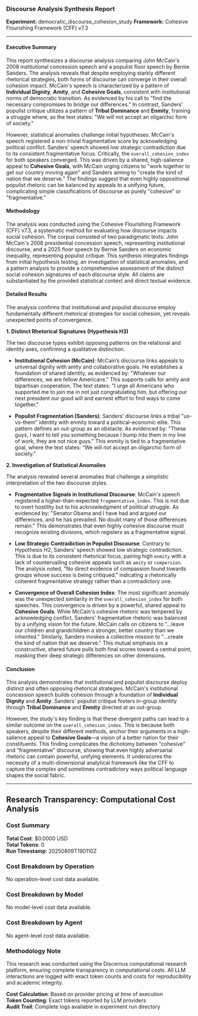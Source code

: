 ### **Discourse Analysis Synthesis Report**

**Experiment:** democratic_discourse_cohesion_study
**Framework:** Cohesive Flourishing Framework (CFF) v7.3

---

#### **Executive Summary**

This report synthesizes a discourse analysis comparing John McCain's 2008 institutional concession speech and a populist floor speech by Bernie Sanders. The analysis reveals that despite employing starkly different rhetorical strategies, both forms of discourse can converge in their overall cohesion impact. McCain's speech is characterized by a pattern of **Individual Dignity**, **Amity**, and **Cohesive Goals**, consistent with institutional norms of democratic transition. As evidenced by his call to "find the necessary compromises to bridge our differences." In contrast, Sanders' populist critique utilizes a pattern of **Tribal Dominance** and **Enmity**, framing a struggle where, as the text states: "We will not accept an oligarchic form of society."

However, statistical anomalies challenge initial hypotheses. McCain's speech registered a non-trivial fragmentative score by acknowledging political conflict. Sanders' speech showed low strategic contradiction due to its consistent fragmentative focus. Critically, the `overall_cohesion_index` for both speakers converged. This was driven by a shared, high-salience appeal to **Cohesive Goals**, with McCain urging citizens to "work together to get our country moving again" and Sanders aiming to "create the kind of nation that we deserve." The findings suggest that even highly oppositional populist rhetoric can be balanced by appeals to a unifying future, complicating simple classifications of discourse as purely "cohesive" or "fragmentative."

#### **Methodology**

The analysis was conducted using the Cohesive Flourishing Framework (CFF) v7.3, a systematic method for evaluating how discourse impacts social cohesion. The corpus consisted of two paradigmatic texts: John McCain's 2008 presidential concession speech, representing institutional discourse, and a 2025 floor speech by Bernie Sanders on economic inequality, representing populist critique. This synthesis integrates findings from initial hypothesis testing, an investigation of statistical anomalies, and a pattern analysis to provide a comprehensive assessment of the distinct social cohesion signatures of each discourse style. All claims are substantiated by the provided statistical context and direct textual evidence.

#### **Detailed Results**

The analysis confirms that institutional and populist discourse employ fundamentally different rhetorical strategies for social cohesion, yet reveals unexpected points of convergence.

**1. Distinct Rhetorical Signatures (Hypothesis H3)**

The two discourse types exhibit opposing patterns on the relational and identity axes, confirming a qualitative distinction.

*   **Institutional Cohesion (McCain)**: McCain’s discourse links appeals to universal dignity with amity and collaborative goals. He establishes a foundation of shared identity, as evidenced by: "Whatever our differences, we are fellow Americans." This supports calls for amity and bipartisan cooperation. The text states: "I urge all Americans who supported me to join me in not just congratulating him, but offering our next president our good will and earnest effort to find ways to come together."

*   **Populist Fragmentation (Sanders)**: Sanders’ discourse links a tribal "us-vs-them" identity with enmity toward a political-economic elite. This pattern defines an out-group as an obstacle. As evidenced by: "These guys, I want to tell you something because I bump into them in my line of work, they are not nice guys." This enmity is tied to a fragmentative goal, where the text states: "We will not accept an oligarchic form of society."

**2. Investigation of Statistical Anomalies**

The analysis revealed several anomalies that challenge a simplistic interpretation of the two discourse styles.

*   **Fragmentative Signals in Institutional Discourse**: McCain's speech registered a higher-than-expected `fragmentative_index`. This is not due to overt hostility but to his acknowledgment of political struggle. As evidenced by: "Senator Obama and I have had and argued our differences, and he has prevailed. No doubt many of those differences remain." This demonstrates that even highly cohesive discourse must recognize existing divisions, which registers as a fragmentative signal.

*   **Low Strategic Contradiction in Populist Discourse**: Contrary to Hypothesis H2, Sanders' speech showed low strategic contradiction. This is due to its consistent rhetorical focus, pairing high `enmity` with a lack of countervailing cohesive appeals such as `amity` or `compersion`. The analysis noted, "No direct evidence of compassion found towards groups whose success is being critiqued," indicating a rhetorically coherent fragmentative strategy rather than a contradictory one.

*   **Convergence of Overall Cohesion Index**: The most significant anomaly was the unexpected similarity in the `overall_cohesion_index` for both speeches. This convergence is driven by a powerful, shared appeal to **Cohesive Goals**. While McCain's cohesive rhetoric was tempered by acknowledging conflict, Sanders' fragmentative rhetoric was balanced by a unifying vision for the future. McCain calls on citizens to "...leave our children and grandchildren a stronger, better country than we inherited." Similarly, Sanders invokes a collective mission to "...create the kind of nation that we deserve." This mutual emphasis on a constructive, shared future pulls both final scores toward a central point, masking their deep strategic differences on other dimensions.

#### **Conclusion**

This analysis demonstrates that institutional and populist discourse deploy distinct and often opposing rhetorical strategies. McCain's institutional concession speech builds cohesion through a foundation of **Individual Dignity** and **Amity**. Sanders' populist critique fosters in-group identity through **Tribal Dominance** and **Enmity** directed at an out-group.

However, the study's key finding is that these divergent paths can lead to a similar outcome on the `overall_cohesion_index`. This is because both speakers, despite their different methods, anchor their arguments in a high-salience appeal to **Cohesive Goals**—a vision of a better nation for their constituents. This finding complicates the dichotomy between "cohesive" and "fragmentative" discourse, showing that even highly adversarial rhetoric can contain powerful, unifying elements. It underscores the necessity of a multi-dimensional analytical framework like the CFF to capture the complex and sometimes contradictory ways political language shapes the social fabric.

---

## Research Transparency: Computational Cost Analysis

### Cost Summary
**Total Cost**: $0.0000 USD  
**Total Tokens**: 0  
**Run Timestamp**: 20250809T190110Z  

### Cost Breakdown by Operation
No operation-level cost data available.

### Cost Breakdown by Model
No model-level cost data available.

### Cost Breakdown by Agent
No agent-level cost data available.

### Methodology Note
This research was conducted using the Discernus computational research platform, ensuring complete transparency in computational costs. All LLM interactions are logged with exact token counts and costs for reproducibility and academic integrity.

**Cost Calculation**: Based on provider pricing at time of execution  
**Token Counting**: Exact tokens reported by LLM providers  
**Audit Trail**: Complete logs available in experiment run directory  
